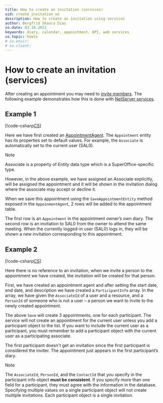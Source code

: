 ```yaml
---
title: How to create an invitation (services)
uid: create_invitation_ws
description: How to create an invitation using services
author: Bergfrid Skaara Dias
so.date: 03.18.2022
keywords: diary, calendar, appointment, API, web services
so.topic: howto
# so.envir:
# so.client:
---
```


# How to create an invitation (services)

After creating an appointment you may need to [invite members][1]. The following example demonstrates how this is done with [NetServer services][2].

## Example 1

[!code-csharp[CS](includes/create-invite-services-1.cs)]

Here we have first created an [AppointmentAgent][3]. The `Appointment` entity has its properties set to default values. For example, the `Associate` is automatically set to the current user (SAL0).

> [!NOTE]
> Associate is a property of *Entity* data type which is a SuperOffice-specific type.

However, in the above example, we have assigned an Associate explicitly, will be assigned the appointment and it will be shown in the invitation dialog where the associate may accept or decline it.

When we save this appointment using the `SaveAppointmentEntity` method exposed in the `AppoinmentAgent`, 2 rows will be added to the appointment table.

The first row is an `Appointment` in the appointment owner’s own diary. The second row is an invitation to SAL0 from the owner to attend the same meeting. When the currently logged-in user (SAL0) logs in, they will be shown a new invitation corresponding to this appointment.

## Example 2

[!code-csharp[CS](includes/create-invite-services-2.cs)]

Here there is no reference to an invitation, when we invite a person to the appointment we have created, the invitation will be created for that person.

First, we have created an appointment agent and after setting the start date, end date, and description we have created a `ParticipantInfo` array. In the array, we have given the `AssociateId` of a user and a resource, and a `PersonId` of someone who is not a user – a person we want to invite to the newly created appointment.

The above `Save` will create 3 appointments, one for each participant. The service will not create an appointment for the current user unless you add a participant object to the list. If you want to include the current user as a participant, you must remember to add a participant object with the current user as a participating associate.

The first participant doesn't get an invitation since the first participant is considered the inviter. The appointment just appears in the first participant’s diary.

> [!NOTE]
> The `AssociateId`, `PersonId`, and the `ContactId` that you specify in the participant info object **must be consistent**. If you specify more than one field for a participant, they must agree with the information in the database. Specifying multiple values on a single participant object will not create multiple invitations. Each participant object is a single invitation.

<!-- Referenced links -->
[1]: ../../invitations.md
[2]: ../../../api/web-services/index.md
[3]: ../../../api/reference/restful/agent/Appointment_Agent/index.md
